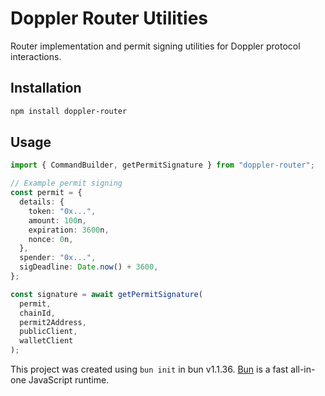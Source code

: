 # Doppler Router Utilities

Router implementation and permit signing utilities for Doppler protocol interactions.

## Installation

```bash
npm install doppler-router
```

## Usage

```typescript
import { CommandBuilder, getPermitSignature } from "doppler-router";

// Example permit signing
const permit = {
  details: {
    token: "0x...",
    amount: 100n,
    expiration: 3600n,
    nonce: 0n,
  },
  spender: "0x...",
  sigDeadline: Date.now() + 3600,
};

const signature = await getPermitSignature(
  permit,
  chainId,
  permit2Address,
  publicClient,
  walletClient
);
```

This project was created using `bun init` in bun v1.1.36. [Bun](https://bun.sh) is a fast all-in-one JavaScript runtime.

